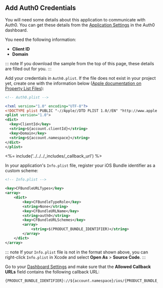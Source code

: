 <!-- markdownlint-disable MD002 MD041 -->

## Add Auth0 Credentials

You will need some details about this application to communicate with Auth0. You can get these details from the <a href="$manage_url/#/applications/$account.clientId/settings" target="_blank" rel="noreferrer">Application Settings</a> in the Auth0 dashboard.

You need the following information: 
* **Client ID**
* **Domain**

::: note
If you download the sample from the top of this page, these details are filled out for you.
:::

Add your credentials in `Auth0.plist`. If the file does not exist in your project yet, create one with the information below (<a href="https://developer.apple.com/library/archive/documentation/General/Reference/InfoPlistKeyReference/Articles/AboutInformationPropertyListFiles.html" target="_blank" rel="noreferrer">Apple documentation on Property List Files</a>):

```xml
<!-- Auth0.plist -->

<?xml version="1.0" encoding="UTF-8"?>
<!DOCTYPE plist PUBLIC "-//Apple//DTD PLIST 1.0//EN" "http://www.apple.com/DTDs/PropertyList-1.0.dtd">
<plist version="1.0">
<dict>
  <key>ClientId</key>
  <string>${account.clientId}</string>
  <key>Domain</key>
  <string>${account.namespace}</string>
</dict>
</plist>
```

<%= include('../../../_includes/_callback_url') %>

In your application's `Info.plist` file, register your iOS Bundle identifier as a custom scheme:

```xml
<!-- Info.plist -->

<key>CFBundleURLTypes</key>
<array>
    <dict>
        <key>CFBundleTypeRole</key>
        <string>None</string>
        <key>CFBundleURLName</key>
        <string>auth0</string>
        <key>CFBundleURLSchemes</key>
        <array>
            <string>$(PRODUCT_BUNDLE_IDENTIFIER)</string>
        </array>
    </dict>
</array>
```

::: note
If your `Info.plist` file is not in the format shown above, you can right-click `Info.plist` in Xcode and select **Open As** > **Source Code**.
:::

Go to your <a href="$manage_url/#/applications/$account.clientId/settings" target="_blank" rel="noreferrer">Dashboard Settings</a> and make sure that the **Allowed Callback URLs** field contains the following callback URL:

```text
{PRODUCT_BUNDLE_IDENTIFIER}://${account.namespace}/ios/{PRODUCT_BUNDLE_IDENTIFIER}/callback
```
